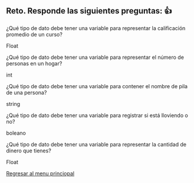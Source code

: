 ## Reto. Responde las siguientes preguntas: 👍
¿Qué tipo de dato debe tener una variable para representar la calificación promedio de un
curso?

Float

¿Qué tipo de dato debe tener una variable para representar el número de personas en un
hogar?

int

¿Qué tipo de dato debe tener una variable para contener el nombre de pila de una persona?

string

¿Qué tipo de dato debe tener una variable para registrar si está lloviendo o no?

boleano

¿Qué tipo de dato debe tener una variable para representar la cantidad de dinero que
tienes?

Float

[Regresar al menu princiopal](https://github.com/escuelaDeCodigoMargaritaMaza/escuela_de_codigo/tree/main/PENSAMIENTO_COMPUTACIONAL)
